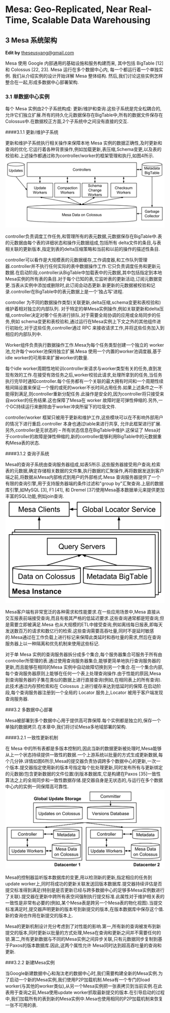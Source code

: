 # Mesa: Geo-Replicated, Near Real-Time, Scalable Data Warehousing


## 3 Mesa 系统架构

**Edit by** <theseusyang@gmail.com>




Mesa 使用 Google 内部通用的基础设施和服务构建而来, 其中包括 BigTable [12] 和 Colossus [22, 23]. Mesa 运行在多个数据中心内, 每一个都运行着一个单独实例. 我们从介绍实例的设计开始详解 Mesa 整体结构. 
然后,我们讨论这些实例怎样整合在一起,形成多数据中心部署架构.

### 3.1 单数据中心实例

每个 Mesa 实例由2个子系统构成: 更新/维护和查询.这些子系统是完全松耦合的,允许它们独立扩展.所有的持久化元数据保存在BigTable中,所有的数据文件保存在Colossus中.在数据校正方面,2个子系统中之间没有直接的交互.

####3.1.1 更新/维护子系统

更新和维护子系统执行相关操作来保障本地 Mesa 实例的数据正确性,及时更新和查询的优化.它运行着各种背景操作,例如加载更新,表压缩,Schema变更,以及表的校验和.上述操作都通过称为controller/worker的框架管理和执行,如图4所示.
![Figure4:Mesa’s controller/worker framework](../upload/mesa_figure_4.png)



controller负责调度工作任务,和管理所有的表元数据,元数据保存在BigTable中.表的元数据由每个表的详细状态和操作元数据组成,包括所有 delta文件的条目,与表相关联的更新版本,指定到表的delta压缩策略和当前和以前的操作的描述性条目.

controller可以看作是大规模表的元数据缓存,工作调度器,和工作队列管理器.controller并不执行任何实际的表中数据操作工作.它只负责调度任务和更新元数据.在启动阶段,controller从BigTable中加载表中的元数据,其中包括指定到本地Mesa实例的所有表的条目.对于每个已知的表,它监听表的更新活动,订阅元数据变更.当表从实例中添加或删除时,此订阅会动态更新.新更新的元数据被校验和记录.controller在BigTable中的表元数据上是一个'独占写'进程.

controller 为不同的数据操作类型(关联更新,delta压缩,schema变更和表校验和)维护着相对独立的内部队列.
对于特定的单Mesa实例操作,例如关联更新和delta压缩,controller决定对哪个任务进行排队.对于需要全局协调的应用或全局同步的任务,例如 schema变更和表校验和,通过运行在Mesa实例上下文之外的其他组件进行初始化.对于这些任务,controller通过 RPC 来接收请求工作,并将这些任务加入到相应的内部队列中.

Worker组件负责执行数据操作工作.Mesa为每个任务类型创建一个独立的 worker池,允许每个worker池保持独立扩展.Mesa 使用一个内置的worker池调度器,基于idle worker的可用率来扩展worker的数量.

每个idle worker周期性地轮训controller来请求与worker类型有关的任务,直到发现有效的工作.在接受有效任务之后,worker校验此请求,处理所拿到的任务,当任务执行完毕时通知controller.每个任务都有一个关联的最大拥有时间和一个周期性续租间隔设置来保证一个慢的或死的worker不长时间占用任务.如果上述条件之一不能得到满足,则controller重新分配任务.此操作是安全的,因为controller将只接受来自worker的任务结果.这也保障了Mesa在 worker 故障时是可弹性伸缩的.另外,一个GC持续运行来删除由于worker冲突所留下的垃圾文件. 

controller/worker 框架只被用于更新和维护工作,这些模块可以在不影响外部用户的情况下进行重启.controller 本身也通过table来进行共享, 允许此框架进行扩展. 另外,controller是无状态的 – 所有状态信息在BigTable中维护.这保证了 Mesa对于controller的故障是弹性伸缩的,新的controller能够利用BigTable中的元数据重构Mesa表的状态.

####3.1.2 查询子系统

Mesa的查询子系统由查询服务器组成,如表5所示.这些服务器接受用户查询,检索表的元数据,确定存储相关数据的文件集,执行数据的汇聚操作,再将数据发送到客户端之前,将数据从Mesa内部格式到用户的外部格式.Mesa 查询服务器提供了一个有限的查询引擎,用于支持服务器端的条件过滤和"group by"汇聚查询.上层的数据库引擎,如MySQL [3], F1 [41], 和 Dremel [37]使用Mesa基本数据单元来提供更加丰富的SQL功能,例如join查询.
![Figure 5: Mesa’s query processing framework](../upload/mesa_figure_5.png)


Mesa客户端有非常宽泛的各种需求和性能要求.在一些应用场景中,Mesa 直接从交互报表前端接受查询,而且有极其严格的低延迟要求.这些查询通常都是短查询,但是需要立即被满足.Mesa 也从大规模的ETL中接受查询,例如离线每日报表,即每天发送数百万的请求和数亿行的检索.这些查询需要高吞吐量,同时不是延时敏感的.Mesa通过在工作负载上进行标记来保障此类延时和吞吐量的需求,然后在查询服务器上以一种隔离和优先机制来使用这些标记.

对于单 Mesa 实例的查询服务器拆分成多个集合,每个服务器集合可服务于所有由controller所管理的表.通过使用查询服务器集合,能够更简单地执行查询服务器的更新,而且能够在相同的Mesa 实例中自动故障切换到另一个集合.在一个集合内部,每个查询服务器原则上能够在任何一个表上处理查询操作.由于性能的原因,Mesa到查询服务器的子集在类似的数据上进行直接查询(例如,在相同表上的所有查询).此技术通过内存预检索和在 Colossus 上进行缓存来达到低延时的保障.在启动阶段,每个查询服务器注册到一个全局的 Locator 服务上,Locator 被用于客户端发现查询服务器.

###3.2 多数据中心部署

Mesa被部署到多个数据中心用于提供高可靠保障.每个实例都是独立的,保存一个单独的数据拷贝.在本章中,我们将讨论Mesa多地域部署的架构.

####3.2.1 一致性更新机制

在 Mesa 中的所有表都是多版本控制的,因此当新的数据更新被处理时,Mesa能够从上一个状态持续提供一致性的数据.一个上游系统以批量的方式生成更新数据,每个几分钟.详情如图6所示,Mesa的提交器负责协调跨多个数据中心的更新,一次一个版本.提交器指定使用新的版本号指定每个批处理更新,同时发布所有与更新绑定的元数据(包含更新数据的文件位置)到版本数据库,它是构建在Paxos [35]一致性算法之上的全局同步和一致性数据存储.提交器自身是无状态的,与运行在多个数据中心内的实例一同保障高可靠性. 
![Figure 6: Update processing in a multi-datacenter Mesa deployment](../upload/mesa_figure_6.png)



Mesa的控制器监听版本数据库的变更,用以检测新的更新,指定相应的任务到update worker上,同时将成功的更新关联发送回版本数据库.提交器持续评估是否提交标准得到满足(特别是是否更新已经与跨多数据中心的足够多Mesa实例数进行了关联).提交器在更新中跨所有表空间强制执行提交标准.此属性对于维护相关表的一致性是非常有必要的(例如,某个Mesa表是跨另一个Mesa表的物化视图).当提交标准满足时,提交器声明更新的版本号到新提交的版本,在版本数据库中保存这个值.新的查询也作用在新提交的版本上.


Mesa的更新机制设计充分考虑到了对性能的影响.第一,所有新的查询被发布到新提交的版本,同时更新以批量的方式处理,Mesa在查询和更新之间并不需要任何的锁.第二,所有更新数据与不同的Mesa实例之间异步关联,只有元数据同步复制到基于Paxos的版本数据库.因此,这两个属性允许 Mesa同时达到超高吞吐量的查询和更新.

###3.2.2 新建Mesa实例

当Google新建数据中心和淘汰老的数据中心时,我们需要构建全新的Mesa实例.为了启动一个新的Mesa实例,我们使用P2P加载机制.Mesa有一个专门的load worker(与其他的worker类似),从另一个Mesa实例把一张表拷贝到当前实例.在此表用于查询之前,Mesa使用update worker抓取最新提交的版本.在引导启动的过程中,我们加载所有的表到新的Mesa实例中.Mesa也使用相同的P2P加载机制来恢复一张不可用的表.





